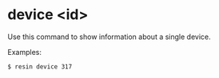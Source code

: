 # device &#60;id&#62;

Use this command to show information about a single device.

Examples:

	$ resin device 317
